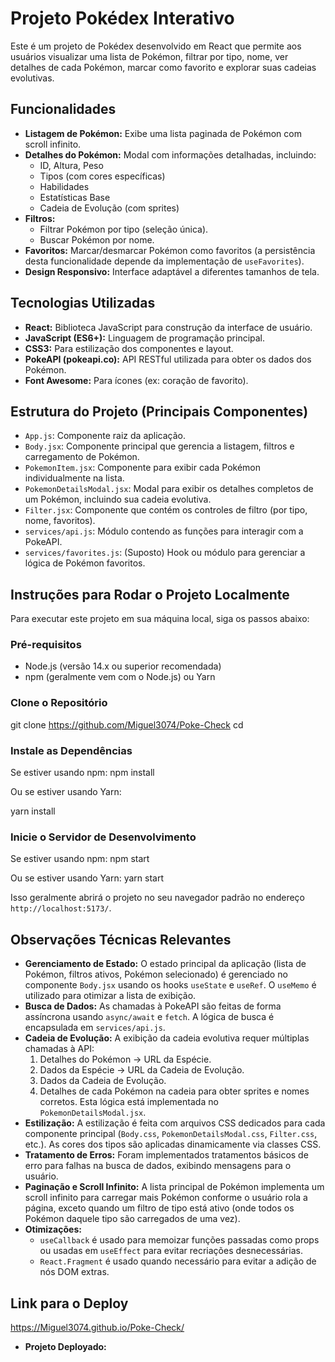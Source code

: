 ﻿# Projeto Pokédex Interativo

Este é um projeto de Pokédex desenvolvido em React que permite aos usuários visualizar uma lista de Pokémon, filtrar por tipo, nome, ver detalhes de cada Pokémon, marcar como favorito e explorar suas cadeias evolutivas.

## Funcionalidades

* **Listagem de Pokémon:** Exibe uma lista paginada de Pokémon com scroll infinito.
* **Detalhes do Pokémon:** Modal com informações detalhadas, incluindo:
    * ID, Altura, Peso
    * Tipos (com cores específicas)
    * Habilidades
    * Estatísticas Base
    * Cadeia de Evolução (com sprites)
* **Filtros:**
    * Filtrar Pokémon por tipo (seleção única).
    * Buscar Pokémon por nome.
* **Favoritos:** Marcar/desmarcar Pokémon como favoritos (a persistência desta funcionalidade depende da implementação de `useFavorites`).
* **Design Responsivo:** Interface adaptável a diferentes tamanhos de tela.

## Tecnologias Utilizadas

* **React:** Biblioteca JavaScript para construção da interface de usuário.
* **JavaScript (ES6+):** Linguagem de programação principal.
* **CSS3:** Para estilização dos componentes e layout.
* **PokeAPI (pokeapi.co):** API RESTful utilizada para obter os dados dos Pokémon.
* **Font Awesome:** Para ícones (ex: coração de favorito).

## Estrutura do Projeto (Principais Componentes)

* `App.js`: Componente raiz da aplicação.
* `Body.jsx`: Componente principal que gerencia a listagem, filtros e carregamento de Pokémon.
* `PokemonItem.jsx`: Componente para exibir cada Pokémon individualmente na lista.
* `PokemonDetailsModal.jsx`: Modal para exibir os detalhes completos de um Pokémon, incluindo sua cadeia evolutiva.
* `Filter.jsx`: Componente que contém os controles de filtro (por tipo, nome, favoritos).
* `services/api.js`: Módulo contendo as funções para interagir com a PokeAPI.
* `services/favorites.js`: (Suposto) Hook ou módulo para gerenciar a lógica de Pokémon favoritos.

## Instruções para Rodar o Projeto Localmente

Para executar este projeto em sua máquina local, siga os passos abaixo:

### Pré-requisitos
* Node.js (versão 14.x ou superior recomendada)
* npm (geralmente vem com o Node.js) ou Yarn

### Clone o Repositório
git clone <https://github.com/Miguel3074/Poke-Check>
cd <poke-check>
### Instale as Dependências
Se estiver usando npm:
npm install

Ou se estiver usando Yarn:

yarn install

### Inicie o Servidor de Desenvolvimento
Se estiver usando npm:
npm start

Ou se estiver usando Yarn:
yarn start

Isso geralmente abrirá o projeto no seu navegador padrão no endereço `http://localhost:5173/`.

## Observações Técnicas Relevantes

* **Gerenciamento de Estado:** O estado principal da aplicação (lista de Pokémon, filtros ativos, Pokémon selecionado) é gerenciado no componente `Body.jsx` usando os hooks `useState` e `useRef`. O `useMemo` é utilizado para otimizar a lista de exibição.
* **Busca de Dados:** As chamadas à PokeAPI são feitas de forma assíncrona usando `async/await` e `fetch`. A lógica de busca é encapsulada em `services/api.js`.
* **Cadeia de Evolução:** A exibição da cadeia evolutiva requer múltiplas chamadas à API:
    1.  Detalhes do Pokémon -> URL da Espécie.
    2.  Dados da Espécie -> URL da Cadeia de Evolução.
    3.  Dados da Cadeia de Evolução.
    4.  Detalhes de cada Pokémon na cadeia para obter sprites e nomes corretos.
        Esta lógica está implementada no `PokemonDetailsModal.jsx`.
* **Estilização:** A estilização é feita com arquivos CSS dedicados para cada componente principal (`Body.css`, `PokemonDetailsModal.css`, `Filter.css`, etc.). As cores dos tipos são aplicadas dinamicamente via classes CSS.
* **Tratamento de Erros:** Foram implementados tratamentos básicos de erro para falhas na busca de dados, exibindo mensagens para o usuário.
* **Paginação e Scroll Infinito:** A lista principal de Pokémon implementa um scroll infinito para carregar mais Pokémon conforme o usuário rola a página, exceto quando um filtro de tipo está ativo (onde todos os Pokémon daquele tipo são carregados de uma vez).
* **Otimizações:**
    * `useCallback` é usado para memoizar funções passadas como props ou usadas em `useEffect` para evitar recriações desnecessárias.
    * `React.Fragment` é usado quando necessário para evitar a adição de nós DOM extras.

## Link para o Deploy
https://Miguel3074.github.io/Poke-Check/
* **Projeto Deployado:** 
